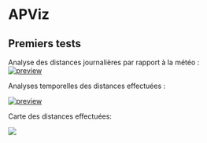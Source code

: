 <h1> APViz </h1>

<h2>Premiers tests</h2>
Analyse des distances journalières par rapport à la météo :
<div class='tableauPlaceholder' id='viz1548966633856' style='position: relative'><noscript><a href='https://public.tableau.com/views/Distanceenfonctiondujouretdelatemprature/Feuille1?:embed=y&:display_count=yes&publish=yes'><img alt='preview' src='https:&#47;&#47;public.tableau.com&#47;static&#47;images&#47;Di&#47;Distanceenfonctiondujouretdelatemprature&#47;Feuille1&#47;1_rss.png' style='border: none' /></a></noscript></div>

Analyses temporelles des distances effectuées :
<div class='tableauPlaceholder' id='viz1548966110536' style='position: relative'><noscript><a href=https://public.tableau.com/views/Classeur1_925/Tableaudebord1?:embed=y&:display_count=yes'><img alt='preview' src='https:&#47;&#47;public.tableau.com&#47;static&#47;images&#47;Cl&#47;Classeur1_925&#47;Tableaudebord1&#47;1_rss.png' style='border: none' /></a></noscript></div>

Carte des distances effectuées:

<div class='tableauPlaceholder' id='viz1548967542846' style='position: relative'><noscript><a href='https://public.tableau.com/profile/caroline7492#!/vizhome/DistanceVille/Feuille2'><img alt=' ' src='https:&#47;&#47;public.tableau.com&#47;static&#47;images&#47;Di&#47;DistanceVille&#47;Feuille2&#47;1_rss.png' style='border: none' /></a></noscript></div>
